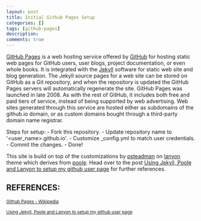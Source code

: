 ```yaml
---
layout: post
title: Initial Github Pages Setup
categories: []
tags: [github-pages]
description:
comments: true
---
```


[GitHub Pages](https://pages.github.com/) is a web hosting service offered by [GitHub](https://github.com/) for hosting static web pages for GitHub users, user blogs, project documentation, or even whole books.
It is integrated with the [Jekyll](https://jekyllrb.com/) software for static web site and blog generation. The Jekyll source pages for a web site can be stored on GitHub as a Git repository, and when the repository is updated the GitHub Pages servers will automatically regenerate the site.
GitHub Pages was launched in late 2008. As with the rest of GitHub, it includes both free and paid tiers of service, instead of being supported by web advertising. Web sites generated through this service are hosted either as subdomains of the github.io domain, or as custom domains bought through a third-party domain name registrar.

Steps for setup:
    - Fork this repository.
    - Update repository name to '<user_name>.github.io'.
    - Customize _config.yml to match user credentials.
    - Commit the changes.
    - Done!


This site is build on top of the customizations by [psteadman](https://github.com/psteadman) on [lanyon](https://github.com/poole/lanyon) theme which derives from [poole](https://github.com/poole).
Head over to the post [Using Jekyll, Poole and Lanyon to setup my github user page](http://patricksteadman.ca/2014/08/04/lanyonsetup/) for further references.

## REFERENCES:

<small>[Github Pages - Wikipedia](https://en.wikipedia.org/wiki/GitHub_Pages)</small>

<small>[Using Jekyll, Poole and Lanyon to setup my github user page](http://patricksteadman.ca/2014/08/04/lanyonsetup/)</small>

